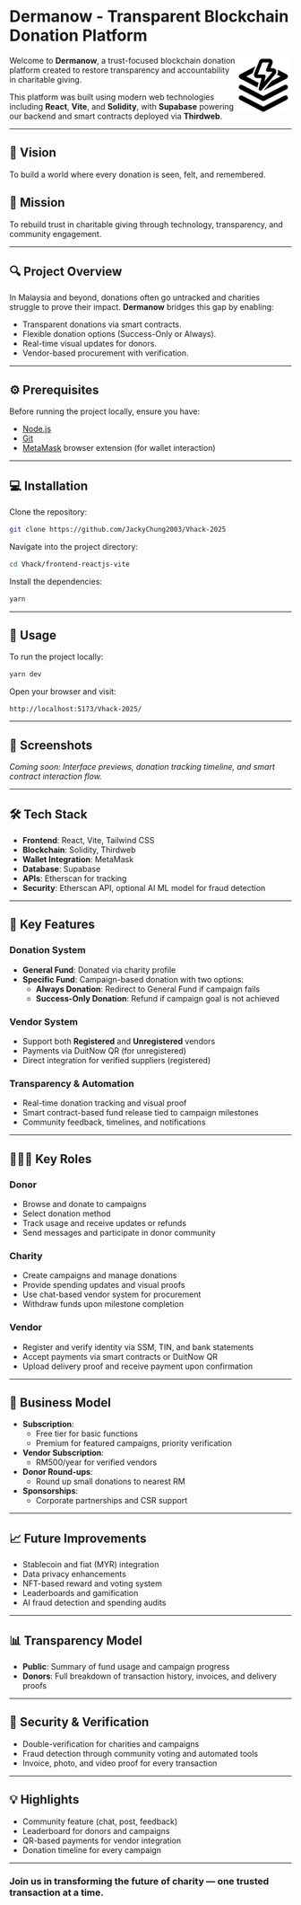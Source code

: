 # Dermanow - Transparent Blockchain Donation Platform

<img alt="Dermanow Logo" align="right" src="/frontend-reactjs-vite/src/assets/images/logo-png.png" width="20%" />

Welcome to **Dermanow**, a trust-focused blockchain donation platform created to restore transparency and accountability in charitable giving.

This platform was built using modern web technologies including **React**, **Vite**, and **Solidity**, with **Supabase** powering our backend and smart contracts deployed via **Thirdweb**.

---

## 🌟 Vision

To build a world where every donation is seen, felt, and remembered.

## 🚀 Mission

To rebuild trust in charitable giving through technology, transparency, and community engagement.

---

## 🔍 Project Overview

In Malaysia and beyond, donations often go untracked and charities struggle to prove their impact. **Dermanow** bridges this gap by enabling:

- Transparent donations via smart contracts.
- Flexible donation options (Success-Only or Always).
- Real-time visual updates for donors.
- Vendor-based procurement with verification.

---

## ⚙️ Prerequisites

Before running the project locally, ensure you have:

- [Node.js](https://nodejs.org/)
- [Git](https://git-scm.com/)
- [MetaMask](https://metamask.io/) browser extension (for wallet interaction)

---

## 💻 Installation

Clone the repository:

```bash
git clone https://github.com/JackyChung2003/Vhack-2025
```

Navigate into the project directory:

```bash
cd Vhack/frontend-reactjs-vite
```

Install the dependencies:

```bash
yarn
```

---

## 🚀 Usage

To run the project locally:

```bash
yarn dev
```

Open your browser and visit:

```
http://localhost:5173/Vhack-2025/
```

---

## 📸 Screenshots

_Coming soon: Interface previews, donation tracking timeline, and smart contract interaction flow._

---

## 🛠️ Tech Stack

- **Frontend**: React, Vite, Tailwind CSS
- **Blockchain**: Solidity, Thirdweb
- **Wallet Integration**: MetaMask
- **Database**: Supabase
- **APIs**: Etherscan for tracking
- **Security**: Etherscan API, optional AI ML model for fraud detection

---

## 🧩 Key Features

### Donation System

- **General Fund**: Donated via charity profile
- **Specific Fund**: Campaign-based donation with two options:
  - **Always Donation**: Redirect to General Fund if campaign fails
  - **Success-Only Donation**: Refund if campaign goal is not achieved

### Vendor System

- Support both **Registered** and **Unregistered** vendors
- Payments via DuitNow QR (for unregistered)
- Direct integration for verified suppliers (registered)

### Transparency & Automation

- Real-time donation tracking and visual proof
- Smart contract-based fund release tied to campaign milestones
- Community feedback, timelines, and notifications

---

## 🧑‍🤝‍🧑 Key Roles

### Donor

- Browse and donate to campaigns
- Select donation method
- Track usage and receive updates or refunds
- Send messages and participate in donor community

### Charity

- Create campaigns and manage donations
- Provide spending updates and visual proofs
- Use chat-based vendor system for procurement
- Withdraw funds upon milestone completion

### Vendor

- Register and verify identity via SSM, TIN, and bank statements
- Accept payments via smart contracts or DuitNow QR
- Upload delivery proof and receive payment upon confirmation

---

## 💼 Business Model

- **Subscription**:
  - Free tier for basic functions
  - Premium for featured campaigns, priority verification
- **Vendor Subscription**:
  - RM500/year for verified vendors
- **Donor Round-ups**:
  - Round up small donations to nearest RM
- **Sponsorships**:
  - Corporate partnerships and CSR support

---

## 📈 Future Improvements

- Stablecoin and fiat (MYR) integration
- Data privacy enhancements
- NFT-based reward and voting system
- Leaderboards and gamification
- AI fraud detection and spending audits

---

## 📊 Transparency Model

- **Public**: Summary of fund usage and campaign progress
- **Donors**: Full breakdown of transaction history, invoices, and delivery proofs

---

## 🔐 Security & Verification

- Double-verification for charities and campaigns
- Fraud detection through community voting and automated tools
- Invoice, photo, and video proof for every transaction

---

## 💡 Highlights

- Community feature (chat, post, feedback)
- Leaderboard for donors and campaigns
- QR-based payments for vendor integration
- Donation timeline for every campaign

---

### Join us in transforming the future of charity — one trusted transaction at a time.
